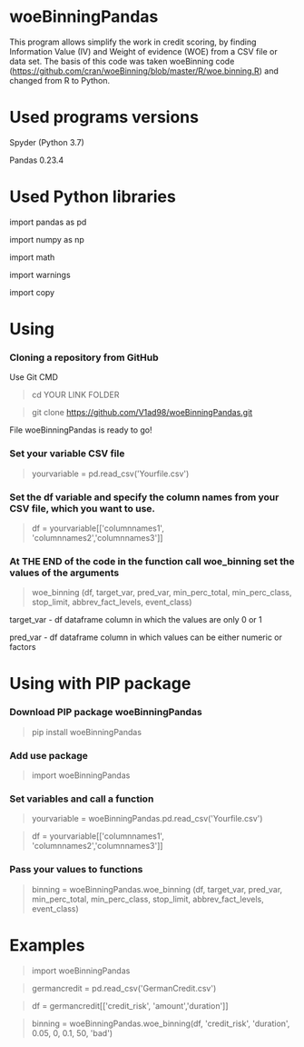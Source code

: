 # woeBinningPandas
This program allows simplify the work in credit scoring, by finding Information Value (IV) and Weight of evidence (WOE) from a CSV file or data set.
The basis of this code was taken woeBinning code (https://github.com/cran/woeBinning/blob/master/R/woe.binning.R) and changed from R to Python.
# Used programs versions
Spyder (Python 3.7)

Pandas 0.23.4
# Used Python libraries
import pandas as pd

import numpy as np

import math

import warnings

import copy
# Using
### Cloning a repository from GitHub
Use Git CMD

>cd YOUR LINK FOLDER

>git clone https://github.com/V1ad98/woeBinningPandas.git

File woeBinningPandas is ready to go!
### Set your variable CSV file
> yourvariable = pd.read_csv('Yourfile.csv')
### Set the df variable and specify the column names from your CSV file, which you want to use.
> df = yourvariable[['columnnames1', 'columnnames2','columnnames3']]
### At THE END of the code in the function call woe_binning set the values of the arguments
> woe_binning (df, target_var, pred_var, min_perc_total, min_perc_class, stop_limit, abbrev_fact_levels, event_class)

target_var - df dataframe column in which the values are only 0 or 1

pred_var - df dataframe column in which values can be either numeric or factors

# Using with PIP package
### Download PIP package woeBinningPandas
> pip install woeBinningPandas
### Add use package
> import woeBinningPandas
### Set variables and call a function
> yourvariable = woeBinningPandas.pd.read_csv('Yourfile.csv')

> df = yourvariable[['columnnames1', 'columnnames2','columnnames3']]
### Pass your values to functions
> binning = woeBinningPandas.woe_binning (df, target_var, pred_var, min_perc_total, min_perc_class, stop_limit, abbrev_fact_levels, event_class)
# Examples
> import woeBinningPandas

> germancredit = pd.read_csv('GermanCredit.csv')

> df = germancredit[['credit_risk', 'amount','duration']]

> binning = woeBinningPandas.woe_binning(df, 'credit_risk', 'duration', 0.05, 0, 0.1, 50, 'bad')
